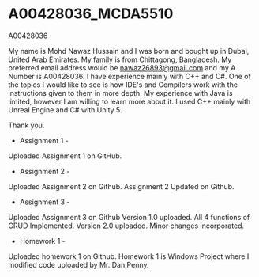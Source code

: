# A00428036_MCDA5510
A00428036

My name is Mohd Nawaz Hussain and I was born and bought up in Dubai, United Arab Emirates. My family is from Chittagong, Bangladesh. My preferred email address would be nawaz26893@gmail.com and my A Number is A00428036. I have experience mainly with C++ and C#. One of the topics I would like to see is how IDE's and Compilers work with the instructions given to them in more depth. My experience with Java is limited, however I am willing to learn more about it. I used C++ mainly with Unreal Engine and C# with Unity 5.


Thank you.


- Assignment 1 -

Uploaded Assignment 1 on GitHub.

- Assignment 2 -

Uploaded Assignment 2 on Github.
Assignment 2 Updated on Github.

- Assignment 3 -

Uploaded Assignment 3 on Github
Version 1.0 uploaded. All 4 functions of CRUD Implemented.
Version 2.0 uploaded. Minor changes incorporated.

- Homework 1 -

Uploaded homework 1 on Github. Homework 1 is Windows Project where I modified code uploaded by Mr. Dan Penny.
